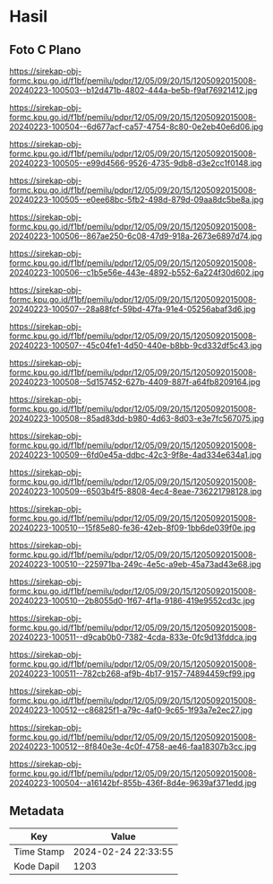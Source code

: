 # Hasil

## Foto C Plano

https://sirekap-obj-formc.kpu.go.id/f1bf/pemilu/pdpr/12/05/09/20/15/1205092015008-20240223-100503--b12d471b-4802-444a-be5b-f9af76921412.jpg

https://sirekap-obj-formc.kpu.go.id/f1bf/pemilu/pdpr/12/05/09/20/15/1205092015008-20240223-100504--6d677acf-ca57-4754-8c80-0e2eb40e6d06.jpg

https://sirekap-obj-formc.kpu.go.id/f1bf/pemilu/pdpr/12/05/09/20/15/1205092015008-20240223-100505--e99d4566-9526-4735-9db8-d3e2cc1f0148.jpg

https://sirekap-obj-formc.kpu.go.id/f1bf/pemilu/pdpr/12/05/09/20/15/1205092015008-20240223-100505--e0ee68bc-5fb2-498d-879d-09aa8dc5be8a.jpg

https://sirekap-obj-formc.kpu.go.id/f1bf/pemilu/pdpr/12/05/09/20/15/1205092015008-20240223-100506--867ae250-6c08-47d9-918a-2673e6897d74.jpg

https://sirekap-obj-formc.kpu.go.id/f1bf/pemilu/pdpr/12/05/09/20/15/1205092015008-20240223-100506--c1b5e56e-443e-4892-b552-6a224f30d602.jpg

https://sirekap-obj-formc.kpu.go.id/f1bf/pemilu/pdpr/12/05/09/20/15/1205092015008-20240223-100507--28a88fcf-59bd-47fa-91e4-05256abaf3d6.jpg

https://sirekap-obj-formc.kpu.go.id/f1bf/pemilu/pdpr/12/05/09/20/15/1205092015008-20240223-100507--45c04fe1-4d50-440e-b8bb-9cd332df5c43.jpg

https://sirekap-obj-formc.kpu.go.id/f1bf/pemilu/pdpr/12/05/09/20/15/1205092015008-20240223-100508--5d157452-627b-4409-887f-a64fb8209164.jpg

https://sirekap-obj-formc.kpu.go.id/f1bf/pemilu/pdpr/12/05/09/20/15/1205092015008-20240223-100508--85ad83dd-b980-4d63-8d03-e3e7fc567075.jpg

https://sirekap-obj-formc.kpu.go.id/f1bf/pemilu/pdpr/12/05/09/20/15/1205092015008-20240223-100509--6fd0e45a-ddbc-42c3-9f8e-4ad334e634a1.jpg

https://sirekap-obj-formc.kpu.go.id/f1bf/pemilu/pdpr/12/05/09/20/15/1205092015008-20240223-100509--6503b4f5-8808-4ec4-8eae-736221798128.jpg

https://sirekap-obj-formc.kpu.go.id/f1bf/pemilu/pdpr/12/05/09/20/15/1205092015008-20240223-100510--15f85e80-fe36-42eb-8f09-1bb6de039f0e.jpg

https://sirekap-obj-formc.kpu.go.id/f1bf/pemilu/pdpr/12/05/09/20/15/1205092015008-20240223-100510--225971ba-249c-4e5c-a9eb-45a73ad43e68.jpg

https://sirekap-obj-formc.kpu.go.id/f1bf/pemilu/pdpr/12/05/09/20/15/1205092015008-20240223-100510--2b8055d0-1f67-4f1a-9186-419e9552cd3c.jpg

https://sirekap-obj-formc.kpu.go.id/f1bf/pemilu/pdpr/12/05/09/20/15/1205092015008-20240223-100511--d9cab0b0-7382-4cda-833e-0fc9d13fddca.jpg

https://sirekap-obj-formc.kpu.go.id/f1bf/pemilu/pdpr/12/05/09/20/15/1205092015008-20240223-100511--782cb268-af9b-4b17-9157-74894459cf99.jpg

https://sirekap-obj-formc.kpu.go.id/f1bf/pemilu/pdpr/12/05/09/20/15/1205092015008-20240223-100512--c86825f1-a79c-4af0-9c65-1f93a7e2ec27.jpg

https://sirekap-obj-formc.kpu.go.id/f1bf/pemilu/pdpr/12/05/09/20/15/1205092015008-20240223-100512--8f840e3e-4c0f-4758-ae46-faa18307b3cc.jpg

https://sirekap-obj-formc.kpu.go.id/f1bf/pemilu/pdpr/12/05/09/20/15/1205092015008-20240223-100504--a16142bf-855b-436f-8d4e-9639af371edd.jpg


## Metadata

| Key        | Value               |
| ---------- | ------------------- |
| Time Stamp | 2024-02-24 22:33:55 |
| Kode Dapil | 1203                |



